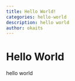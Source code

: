 ```yaml
---
title: Hello World!
categories: hello-world
description: hello world
author: okaits
---
```

# Hello World
hello world